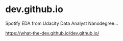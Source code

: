 # dev.github.io

Spotify EDA from Udacity Data Analyst Nanodegree... 

https://what-the-dev.github.io/dev.github.io/
